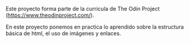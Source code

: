 Este proyecto forma parte de la curricula de The Odin Project (https://www.theodinproject.com/).

En este proyecto ponemos en practica lo aprendido sobre la estructura básica de html, el uso de imágenes y enlaces.